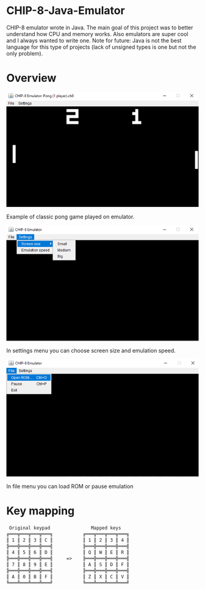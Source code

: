 # CHIP-8-Java-Emulator
CHIP-8 emulator wrote in Java. The main goal of this project was to better understand how CPU and memory works. 
Also emulators are super cool and I always wanted to write one. Note for future: Java is not the best language for this
type of projects (lack of unsigned types is one but not the only problem).

# Overview
![](images/pong.png)

Example of classic pong game played on emulator.

![](images/settings.png)

In settings menu you can choose screen size and emulation speed.

![](images/file.png)

In file menu you can load ROM or pause emulation

# Key mapping

```
 Original keypad               Mapped keys
╔═══╦═══╦═══╦═══╗           ╔═══╦═══╦═══╦═══╗
║ 1 ║ 2 ║ 3 ║ C ║           ║ 1 ║ 2 ║ 3 ║ 4 ║
╠═══╬═══╬═══╬═══╣           ╠═══╬═══╬═══╬═══╣
║ 4 ║ 5 ║ 6 ║ D ║           ║ Q ║ W ║ E ║ R ║
╠═══╬═══╬═══╬═══╣     =>    ╠═══╬═══╬═══╬═══╣ 
║ 7 ║ 8 ║ 9 ║ E ║           ║ A ║ S ║ D ║ F ║
╠═══╬═══╬═══╬═══╣           ╠═══╬═══╬═══╬═══╣
║ A ║ 0 ║ B ║ F ║           ║ Z ║ X ║ C ║ V ║
╚═══╩═══╩═══╩═══╝           ╚═══╩═══╩═══╩═══╝
```
